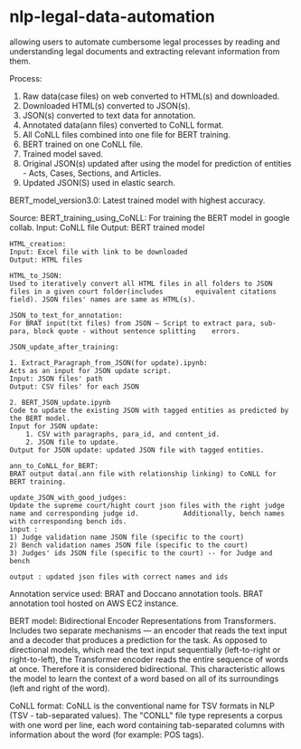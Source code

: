 # nlp-legal-data-automation
allowing users to automate cumbersome legal processes by reading and understanding legal documents and extracting relevant information from them.


Process: 

1. Raw data(case files) on web converted to HTML(s) and downloaded. 
2. Downloaded HTML(s) converted to JSON(s).
3. JSON(s) converted to text data for annotation.
4. Annotated data(ann files) converted to CoNLL format.
5. All CoNLL files combined into one file for BERT training.
6. BERT trained on one CoNLL file.
7. Trained model saved.
8. Original JSON(s) updated after using the model for prediction of entities - Acts, Cases, Sections, and Articles.
9. Updated JSON(S) used in elastic search.

BERT_model_version3.0: 
Latest trained model with highest accuracy.

Source:
	BERT_training_using_CoNLL:
	For training the BERT model in google collab.
	Input: CoNLL file
	Output: BERT trained model

	HTML_creation:
	Input: Excel file with link to be downloaded
	Output: HTML files
	
	HTML_to_JSON:
	Used to iteratively convert all HTML files in all folders to JSON files in a given court folder(includes 		equivalent citations field). JSON files' names are same as HTML(s).

	JSON_to_text_for_annotation:
	For BRAT input(txt files) from JSON – Script to extract para, sub-para, block quote - without sentence splitting 	errors.

	JSON_update_after_training:

	1. Extract_Paragraph_from_JSON(for update).ipynb:
	Acts as an input for JSON update script.
	Input: JSON files' path
	Output: CSV files' for each JSON

	2. BERT_JSON_update.ipynb
	Code to update the existing JSON with tagged entities as predicted by the BERT model.
	Input for JSON update:
		1. CSV with paragraphs, para_id, and content_id.
		2. JSON file to update.
	Output for JSON update: updated JSON file with tagged entities.

	ann_to_CoNLL_for_BERT:
	BRAT output data(.ann file with relationship linking) to CoNLL for BERT training.

	update_JSON_with_good_judges:
	Update the supreme court/hight court json files with the right judge name and corresponding judge id. 			Additionally, bench names with corresponding bench ids.
	input :
	1) Judge validation name JSON file (specific to the court)
	2) Bench validation names JSON file (specific to the court)
	3) Judges' ids JSON file (specific to the court) -- for Judge and bench

	output : updated json files with correct names and ids

Annotation service used: BRAT and Doccano annotation tools.
BRAT annotation tool hosted on AWS EC2 instance.

BERT model:
Bidirectional Encoder Representations from Transformers.
Includes two separate mechanisms — an encoder that reads the text input and a decoder that produces a prediction for the task. As opposed to directional models, which read the text input sequentially (left-to-right or right-to-left), the Transformer encoder reads the entire sequence of words at once. Therefore it is considered bidirectional. This characteristic allows the model to learn the context of a word based on all of its surroundings (left and right of the word).

CoNLL format:
CoNLL is the conventional name for TSV formats in NLP (TSV - tab-separated values).
The "CONLL" file type represents a corpus with one word per line, each word containing tab-separated columns with information about the word (for example: POS tags).

